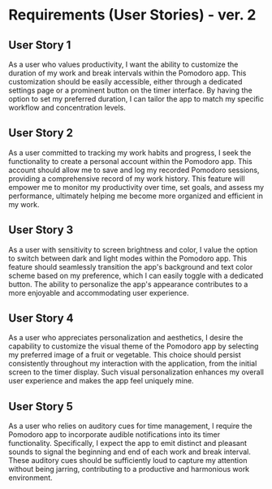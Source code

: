 # Requirements (User Stories) - ver. 2

## User Story 1
As a user who values productivity, I want the ability to customize the duration of my work and break intervals within the Pomodoro app. This customization should be easily accessible, either through a dedicated settings page or a prominent button on the timer interface. By having the option to set my preferred duration, I can tailor the app to match my specific workflow and concentration levels.

## User Story 2
As a user committed to tracking my work habits and progress, I seek the functionality to create a personal account within the Pomodoro app. This account should allow me to save and log my recorded Pomodoro sessions, providing a comprehensive record of my work history. This feature will empower me to monitor my productivity over time, set goals, and assess my performance, ultimately helping me become more organized and efficient in my work.

## User Story 3
As a user with sensitivity to screen brightness and color, I value the option to switch between dark and light modes within the Pomodoro app. This feature should seamlessly transition the app's background and text color scheme based on my preference, which I can easily toggle with a dedicated button. The ability to personalize the app's appearance contributes to a more enjoyable and accommodating user experience.

## User Story 4
As a user who appreciates personalization and aesthetics, I desire the capability to customize the visual theme of the Pomodoro app by selecting my preferred image of a fruit or vegetable. This choice should persist consistently throughout my interaction with the application, from the initial screen to the timer display. Such visual personalization enhances my overall user experience and makes the app feel uniquely mine.

## User Story 5
As a user who relies on auditory cues for time management, I require the Pomodoro app to incorporate audible notifications into its timer functionality. Specifically, I expect the app to emit distinct and pleasant sounds to signal the beginning and end of each work and break interval. These auditory cues should be sufficiently loud to capture my attention without being jarring, contributing to a productive and harmonious work environment.